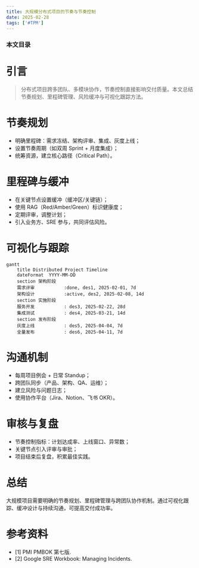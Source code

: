 ```yaml
---
title: 大规模分布式项目的节奏与节奏控制
date: 2025-02-28
tags: ['#TPM']
---
```


### 本文目录
<!-- toc -->

# 引言
> 分布式项目跨多团队、多模块协作，节奏控制直接影响交付质量。本文总结节奏规划、里程碑管理、风险缓冲与可视化跟踪方法。

# 节奏规划
- 明确里程碑：需求冻结、架构评审、集成、灰度上线；
- 设置节奏周期（如双周 Sprint + 月度集成）；
- 统筹资源，建立核心路径（Critical Path）。

# 里程碑与缓冲
- 在关键节点设置缓冲（缓冲区/关键链）；
- 使用 RAG（Red/Amber/Green）标识健康度；
- 定期评审，调整计划；
- 引入业务方、SRE 参与，共同评估风险。

# 可视化与跟踪
```mermaid
gantt
    title Distributed Project Timeline
    dateFormat  YYYY-MM-DD
    section 架构阶段
    需求评审           :done, des1, 2025-02-01, 7d
    架构设计           :active, des2, 2025-02-08, 14d
    section 实施阶段
    服务开发           : des3, 2025-02-22, 28d
    集成测试           : des4, 2025-03-21, 14d
    section 发布阶段
    灰度上线           : des5, 2025-04-04, 7d
    全量发布           : des6, 2025-04-11, 7d
```

# 沟通机制
- 每周项目例会 + 日常 Standup；
- 跨团队同步（产品、架构、QA、运维）；
- 建立风险与问题日志；
- 使用协作平台（Jira、Notion、飞书 OKR）。

# 审核与复盘
- 节奏控制指标：计划达成率、上线窗口、异常数；
- 关键节点引入评审与审批；
- 项目结束后复盘，积累最佳实践。

# 总结
大规模项目需要明确的节奏规划、里程碑管理与跨团队协作机制。通过可视化跟踪、缓冲设计与持续沟通，可提高交付成功率。

# 参考资料
- [1] PMI PMBOK 第七版.
- [2] Google SRE Workbook: Managing Incidents.
